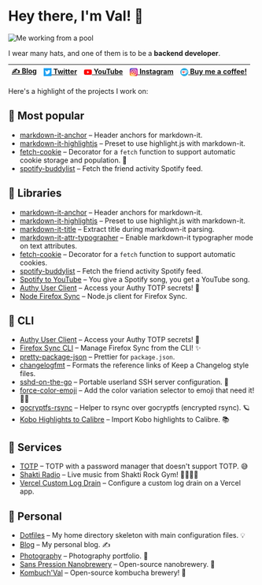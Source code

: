 # Hey there, I'm **Val**! 👋

![Me working from a pool](https://www.codejam.info/img/freelance.jpg)

I wear many hats, and one of them is to be a **backend developer**.

| [✍️ Blog](https://www.codejam.info/) | [<sub><img src="img/twitter.png"></sub> Twitter](https://twitter.com/valeriangalliat) | [<sub><img src="img/youtube.png" width="16"></sub> YouTube](https://www.youtube.com/FunkyVal) | [<sub><img src="img/instagram.png" width="16"></sub> Instagram](https://www.instagram.com/funkyval_/) | [<sub><img src="img/ko-fi.png"></sub> Buy me a coffee!](https://ko-fi.com/funkyval) |
|--------------------------------------|---------------------------------------------------------------------------------------|-----------------------------------------------------------------------------------------------|-------------------------------------------------------------------------------------------------------|-------------------------------------------------------------------------------------|

Here's a highlight of the projects I work on:

## 🥇 Most popular

* [markdown-it-anchor](https://github.com/valeriangalliat/markdown-it-anchor) – Header anchors for markdown-it.
* [markdown-it-highlightjs](https://github.com/valeriangalliat/markdown-it-highlightjs) – Preset to use highlight.js with markdown-it.
* [fetch-cookie](https://github.com/valeriangalliat/fetch-cookie) – Decorator for a `fetch` function to support automatic cookie storage and population. 🍪
* [spotify-buddylist](https://github.com/valeriangalliat/spotify-buddylist) – Fetch the friend activity Spotify feed.

## 🔨 Libraries

* [markdown-it-anchor](https://github.com/valeriangalliat/markdown-it-anchor) – Header anchors for markdown-it.
* [markdown-it-highlightjs](https://github.com/valeriangalliat/markdown-it-highlightjs) – Preset to use highlight.js with markdown-it.
* [markdown-it-title](https://github.com/valeriangalliat/markdown-it-title) –  Extract title during markdown-it parsing.
* [markdown-it-attr-typographer](https://github.com/valeriangalliat/markdown-it-attr-typographer) –  Enable markdown-it typographer mode on text attributes.
* [fetch-cookie](https://github.com/valeriangalliat/fetch-cookie) – Decorator for a `fetch` function to support automatic cookies.
* [spotify-buddylist](https://github.com/valeriangalliat/spotify-buddylist) – Fetch the friend activity Spotify feed.
* [Spotify to YouTube](https://github.com/valeriangalliat/spotify-to-youtube) – You give a Spotify song, you get a YouTube song.
* [Authy User Client](https://github.com/valeriangalliat/authy-user-client) – Access your Authy TOTP secrets! 🔐
* [Node Firefox Sync](https://github.com/valeriangalliat/node-firefox-sync) – Node.js client for Firefox Sync.

## 🐧 CLI

* [Authy User Client](https://github.com/valeriangalliat/authy-user-client) – Access your Authy TOTP secrets! 🔐
* [Firefox Sync CLI](https://github.com/valeriangalliat/firefox-sync-cli) – Manage Firefox Sync from the CLI! ✨
* [pretty-package-json](https://github.com/valeriangalliat/pretty-package-json) – Prettier for `package.json`.
* [changelogfmt](https://github.com/valeriangalliat/changelogfmt) – Formats the reference links of Keep a Changelog style files.
* [sshd-on-the-go](https://github.com/valeriangalliat/sshd-on-the-go) – Portable userland SSH server configuration. 🧳
* [force-color-emoji](https://github.com/valeriangalliat/force-color-emoji) – Add the color variation selector to emoji that need it! 🏳️‍🌈
* [gocryptfs-rsync](https://github.com/valeriangalliat/gocryptfs-rsync) – Helper to rsync over gocryptfs (encrypted rsync). 🪐
* [Kobo Highlights to Calibre](https://github.com/valeriangalliat/kobo-highlights-to-calibre) – Import Kobo highlights to Calibre. 📚

## 🚀 Services

* [TOTP](https://github.com/valeriangalliat/totp) – TOTP with a password manager that doesn't support TOTP. 😅
* [Shakti Radio](https://github.com/valeriangalliat/shakti-radio) – Live music from Shakti Rock Gym! 🧗‍♂️🎶💛
* [Vercel Custom Log Drain](https://github.com/valeriangalliat/vercel-custom-log-drain) – Configure a custom log drain on a Vercel app.

## 🏓 Personal

* [Dotfiles](https://github.com/valeriangalliat/dotfiles) – My home directory skeleton with main configuration files. 💡
* [Blog](https://github.com/valeriangalliat/blog) – My personal blog. ✍
* [Photography](https://github.com/valeriangalliat/photography) – Photography portfolio. 📸
* [Sans Pression Nanobrewery](https://github.com/valeriangalliat/sans-pression) – Open-source nanobrewery. 🍻
* [Kombuch'Val](https://github.com/valeriangalliat/kombuchval) – Open-source kombucha brewery! 🍹
